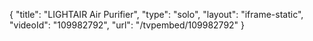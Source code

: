 {
    "title": "LIGHTAIR Air Purifier",
    "type": "solo",
    "layout": "iframe-static",
    "videoId": "109982792",
    "url": "\/tvpembed\/109982792"
}
